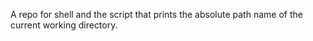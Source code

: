 A repo for shell and the script that prints the absolute path name of the current working directory.

